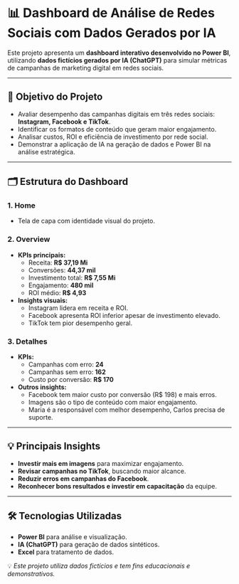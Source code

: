# 📊 Dashboard de Análise de Redes Sociais com Dados Gerados por IA

Este projeto apresenta um **dashboard interativo desenvolvido no Power BI**, utilizando **dados fictícios gerados por IA (ChatGPT)** para simular métricas de campanhas de marketing digital em redes sociais.

---

## 🎯 Objetivo do Projeto
- Avaliar desempenho das campanhas digitais em três redes sociais: **Instagram, Facebook e TikTok**.
- Identificar os formatos de conteúdo que geram maior engajamento.
- Analisar custos, ROI e eficiência de investimento por rede social.
- Demonstrar a aplicação de IA na geração de dados e Power BI na análise estratégica.

---

## 🗂️ Estrutura do Dashboard

### 1. **Home**
- Tela de capa com identidade visual do projeto.

### 2. **Overview**
- **KPIs principais:**  
  - Receita: **R$ 37,19 Mi**  
  - Conversões: **44,37 mil**  
  - Investimento total: **R$ 7,55 Mi**  
  - Engajamento: **480 mil**  
  - ROI médio: **R$ 4,93**  
- **Insights visuais:**  
  - Instagram lidera em receita e ROI.  
  - Facebook apresenta ROI inferior apesar de investimento elevado.  
  - TikTok tem pior desempenho geral.

### 3. **Detalhes**
- **KPIs:**  
  - Campanhas com erro: **24**  
  - Campanhas sem erro: **162**  
  - Custo por conversão: **R$ 170**  
- **Outros insights:**  
  - Facebook tem maior custo por conversão (R$ 198) e mais erros.  
  - Imagens são o tipo de conteúdo com maior engajamento.  
  - Maria é a responsável com melhor desempenho, Carlos precisa de suporte.

---

## 💡 Principais Insights
- **Investir mais em imagens** para maximizar engajamento.  
- **Revisar campanhas no TikTok**, buscando maior alcance.  
- **Reduzir erros em campanhas do Facebook**.  
- **Reconhecer bons resultados e investir em capacitação** da equipe.

---

## 🛠️ Tecnologias Utilizadas
- **Power BI** para análise e visualização.
- **IA (ChatGPT)** para geração de dados sintéticos.
- **Excel** para tratamento de dados.


💡 *Este projeto utiliza dados fictícios e tem fins educacionais e demonstrativos.*
